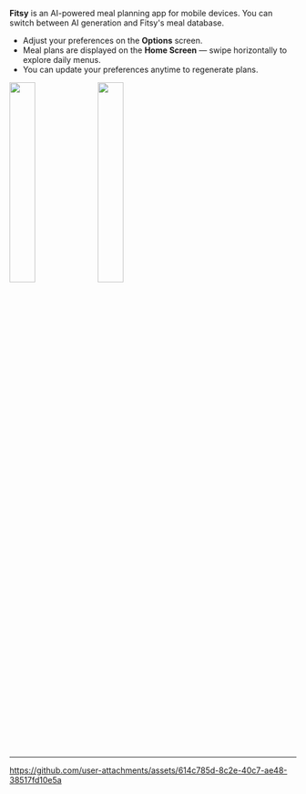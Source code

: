  **Fitsy** is an AI-powered meal planning app for mobile devices. You can switch between AI generation and Fitsy's meal database.

- Adjust your preferences on the **Options** screen.
- Meal plans are displayed on the **Home Screen** — swipe horizontally to explore daily menus.
- You can update your preferences anytime to regenerate plans.

<p>
  <img width="30%" src="https://github.com/user-attachments/assets/7db18dd0-cf48-4afb-9c48-232fd2d3433a">
  <img width="30%" src="https://github.com/user-attachments/assets/4721d0b0-77e0-4490-8c0c-1ddc1e8d79cc">
</p>

---


https://github.com/user-attachments/assets/614c785d-8c2e-40c7-ae48-38517fd10e5a
